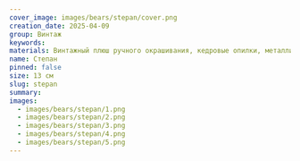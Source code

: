 ```yaml
---
cover_image: images/bears/stepan/cover.png
creation_date: 2025-04-09
group: Винтаж
keywords: 
materials: Винтажный плюш ручного окрашивания, кедровые опилки, металлический гранулят, глаза стеклянные (Германия). Голова и лапки на 5 шплинтах, полностью подвижны
name: Степан
pinned: false
size: 13 см
slug: stepan
summary: 
images:
  - images/bears/stepan/1.png
  - images/bears/stepan/2.png
  - images/bears/stepan/3.png
  - images/bears/stepan/4.png
  - images/bears/stepan/5.png
---
```

